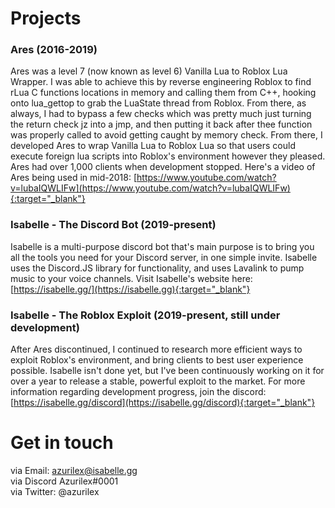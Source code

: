 # Projects
### Ares (2016-2019)
Ares was a level 7 (now known as level 6) Vanilla Lua to Roblox Lua Wrapper. I was able to achieve this by reverse engineering Roblox to find rLua C functions locations in memory and calling them from C++, hooking onto lua_gettop to grab the LuaState thread from Roblox. From there, as always, I had to bypass a few checks which was pretty much just turning the return check jz into a jmp, and then putting it back after thee function was properly called to avoid getting caught by memory check. From there, I developed Ares to wrap Vanilla Lua to Roblox Lua so that users could execute foreign lua scripts into Roblox's environment however they pleased. Ares had over 1,000 clients when development stopped. Here's a video of Ares being used in mid-2018: [https://www.youtube.com/watch?v=lubaIQWLIFw](https://www.youtube.com/watch?v=lubaIQWLIFw){:target="_blank"}
### Isabelle - The Discord Bot (2019-present)
Isabelle is a multi-purpose discord bot that's main purpose is to bring you all the tools you need for your Discord server, in one simple invite. Isabelle uses the Discord.JS library for functionality, and uses Lavalink to pump music to your voice channels. Visit Isabelle's website here: [https://isabelle.gg/](https://isabelle.gg){:target="_blank"}
### Isabelle - The Roblox Exploit (2019-present, still under development)
After Ares discontinued, I continued to research more efficient ways to exploit Roblox's environment, and bring clients to best user experience possible. Isabelle isn't done yet, but I've been continuously working on it for over a year to release a stable, powerful exploit to the market. For more information regarding development progress, join the discord: [https://isabelle.gg/discord](https://isabelle.gg/discord){:target="_blank"}
# Get in touch
via Email: azurilex@isabelle.gg<br />
via Discord Azurilex#0001<br />
via Twitter: @azurilex
